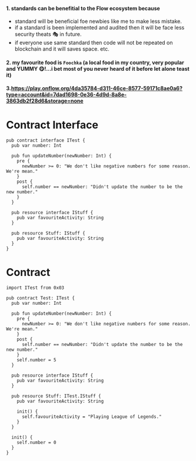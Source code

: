#### 1. standards can be benefitial to the Flow ecosystem because 
* standard will be beneficial foe newbies like me to make less mistake.
* if a standard is been implemented and audited then it will be face less security theats 🎭 in future.
* if everyone use same standard then code will not be repeated on blockchain and it will saves space.
etc.

#### 2. my favourite food is `Foochka` (a local food in my country, very popular and YUMMY 😋!...i bet most of you never heard of it before let alone teast it)

#### 3.https://play.onflow.org/4da35784-d311-46ce-8577-59171c8ae0a6?type=account&id=7dad1698-0e36-4d9d-8a8e-3863db2f28d6&storage=none
# Contract Interface
``` cadence
pub contract interface ITest {
  pub var number: Int
  
  pub fun updateNumber(newNumber: Int) {
    pre {
      newNumber >= 0: "We don't like negative numbers for some reason. We're mean."
    }
    post {
      self.number == newNumber: "Didn't update the number to be the new number."
    }
  }

  pub resource interface IStuff {
    pub var favouriteActivity: String
  }

  pub resource Stuff: IStuff {
    pub var favouriteActivity: String
  }
}
```
# Contract
``` cadence
import ITest from 0x03

pub contract Test: ITest {
  pub var number: Int
  
  pub fun updateNumber(newNumber: Int) {
    pre {
      newNumber >= 0: "We don't like negative numbers for some reason. We're mean."
    }
    post {
      self.number == newNumber: "Didn't update the number to be the new number."
    }
    self.number = 5
  }

  pub resource interface IStuff {
    pub var favouriteActivity: String
  }

  pub resource Stuff: ITest.IStuff {
    pub var favouriteActivity: String

    init() {
      self.favouriteActivity = "Playing League of Legends."
    }
  }

  init() {
    self.number = 0
  }
}
```
